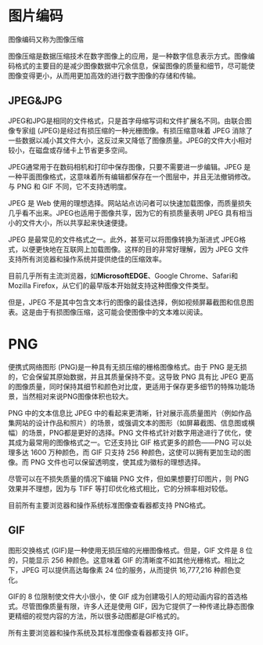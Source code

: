 # 图片编码

图像编码又称为图像压缩

图像压缩是数据压缩技术在数字图像上的应用，是一种数字信息表示方式。图像编码格式的主要目的是减少图像数据中冗余信息，保留图像的质量和细节，尽可能使图像变得更小，从而用更加高效的进行数字图像的存储和传输。



## JPEG&JPG

JPEG和JPG是相同的文件格式，只是首字母缩写词和文件扩展名不同。由联合图像专家组 (JPEG)是经过有损压缩的一种光栅图像。有损压缩意味着 JPEG 消除了一些数据以减小其文件大小，这反过来又降低了图像质量。JPEG的文件大小相对较小，在磁盘或存储卡上节省更多空间。

JPEG通常用于在数码相机和打印中保存图像，只要不需要进一步编辑。JPEG 是一种平面图像格式，这意味着所有编辑都保存在一个图层中，并且无法撤销修改。与 PNG 和 GIF 不同，它不支持透明度。

JPEG 是 Web 使用的理想选择。网站站点访问者可以快速加载图像，而质量损失几乎看不出来。JPEG也适用于图像共享，因为它的有损质量表明 JPEG 具有相当小的文件大小，所以共享起来快速便捷。

JPEG 是最常见的文件格式之一。此外，甚至可以将图像转换为渐进式 JPEG格式，以便更快地在互联网上加载图像。这样的目的非常好理解，因为 JPEG 文件支持所有浏览器和操作系统并提供绝佳的压缩效率。

目前几乎所有主流浏览器，如**MicrosoftEDGE**、Google Chrome、Safari和Mozilla Firefox，从它们的最早版本开始就支持这种图像文件类型。

但是，JPEG 不是其中包含文本行的图像的最佳选择，例如视频屏幕截图和信息图表。这是由于有损图像压缩，这可能会使图像中的文本难以阅读。



# PNG

便携式网络图形 (PNG)是一种具有无损压缩的栅格图像格式。由于 PNG 是无损的，它会保留其原始数据，并且其质量保持不变。这导致 PNG 具有比 JPEG 更高的图像质量，同时保持其细节和颜色对比度，更适用于保存更多细节的特殊功能场景，当然相对来说PNG图像体积也较大。

PNG 中的文本信息比 JPEG 中的看起来更清晰，针对展示高质量图片（例如作品集网站的设计作品和照片）的场景，或强调文本的图形（如屏幕截图、信息图或横幅）的场景，PNG都是更好的选择。PNG 文件格式针对数字用途进行了优化，使其成为最常用的图像格式之一。它还支持比 GIF 格式更多的颜色——PNG 可以处理多达 1600 万种颜色，而 GIF 只支持 256 种颜色，这使可以拥有更加生动的图像。而 PNG 文件也可以保留透明度，使其成为徽标的理想选择。

尽管可以在不损失质量的情况下编辑 PNG 文件，但如果想要打印图片，则 PNG 效果并不理想，因为与 TIFF 等打印优化格式相比，它的分辨率相对较低。

目前所有主要浏览器和操作系统标准图像查看器都支持 PNG格式。



## GIF

图形交换格式 (GIF)是一种使用无损压缩的光栅图像格式。但是，GIF 文件是 8 位的，只能显示 256 种颜色。这意味着 GIF 的清晰度不如其他光栅格式。相比之下，JPEG 可以提供高达每像素 24 位的服务，从而提供 16,777,216 种颜色变化。

GIF的 8 位限制使文件大小很小，使 GIF 成为创建吸引人的短动画内容的首选格式。尽管图像质量有限，许多人还是使用 GIF，因为它提供了一种传递比静态图像更精细的视觉内容的方法，所以很多动图都是GIF格式的。

所有主要浏览器和操作系统及其标准图像查看器都支持 GIF。